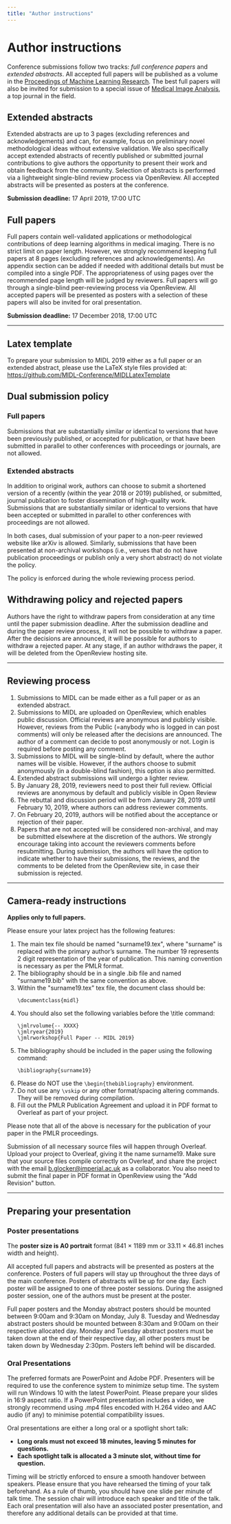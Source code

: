 ```yaml
---
title: "Author instructions"
---
```


# Author instructions

Conference submissions follow two tracks: *full conference papers* and *extended abstracts*.
All accepted full papers will be published as a volume in the [Proceedings of Machine Learning Research](http://proceedings.mlr.press/).
The best full papers will also be invited for submission to a special issue of [Medical Image Analysis](https://www.journals.elsevier.com/medical-image-analysis), a top journal in the field.

## Extended abstracts

Extended abstracts are up to 3 pages (excluding references and acknowledgements) and can, for example, focus on preliminary novel methodological ideas without extensive validation. We also specifically accept extended abstracts of recently published or submitted journal contributions to give authors the opportunity to present their work and obtain feedback from the community. Selection of abstracts is performed via a lightweight single-blind review process via OpenReview. All accepted abstracts will be presented as posters at the conference.

**Submission deadline:** 17 April 2019, 17:00 UTC

## Full papers

Full papers contain well-validated applications or methodological contributions of deep learning algorithms in medical imaging. There is no strict limit on paper length. However, we strongly recommend keeping full papers at 8 pages (excluding references and acknowledgements). An appendix section can be added if needed with additional details but must be compiled into a single PDF. The appropriateness of using pages over the recommended page length will be judged by reviewers. Full papers will go through a single-blind peer-reviewing process via OpenReview. All accepted papers will be presented as posters with a selection of these papers will also be invited for oral presentation.

**Submission deadline:** 17 December 2018, 17:00 UTC

---


## Latex template

To prepare your submission to MIDL 2019 either as a full paper or an extended abstract, please use the LaTeX style files provided at:
https://github.com/MIDL-Conference/MIDLLatexTemplate

## Dual submission policy

### Full papers

Submissions that are substantially similar or identical to versions that have been previously published, or accepted for publication, or that have been submitted in parallel to other conferences with proceedings or journals, are not allowed.

### Extended abstracts

In addition to original work, authors can choose to submit a shortened version of a recently (within the year 2018 or 2019) published, or submitted, journal publication to foster dissemination of high-quality work. Submissions that are substantially similar or identical to versions that have been accepted or submitted in parallel to other conferences with proceedings are not allowed.

In both cases, dual submission of your paper to a non-peer reviewed website like arXiv is allowed. Similarly, submissions that have been presented at non-archival workshops (i.e., venues that do not have publication proceedings or publish only a very short abstract) do not violate the policy.

The policy is enforced during the whole reviewing process period.

## Withdrawing policy and rejected papers

Authors have the right to withdraw papers from consideration at any time until the paper submission deadline. After the submission deadline and during the paper review process, it will not be possible to withdraw a paper. After the decisions are announced, it will be possible for authors to withdraw a rejected paper. At any stage, if an author withdraws the paper, it will be deleted from the OpenReview hosting site.

---

## Reviewing process

1. Submissions to MIDL can be made either as a full paper or as an extended abstract.
2. Submissions to MIDL are uploaded on OpenReview, which enables public discussion. Official reviews are anonymous and publicly visible. However, reviews from the Public (=anybody who is logged in can post comments) will only be released after the decisions are announced. The author of a comment can decide to post anonymously or not. Login is required before posting any comment.
3. Submissions to MIDL will be single-blind by default, where the author names will be visible. However, if the authors choose to submit anonymously (in a double-blind fashion), this option is also permitted.
4. Extended abstract submissions will undergo a lighter review.
5. By January 28, 2019, reviewers need to post their full review. Official reviews are anonymous by default and publicly visible in Open Review
6. The rebuttal and discussion period will be from January 28, 2019 until February 10, 2019, where authors can address reviewer comments.
7. On February 20, 2019, authors will be notified about the acceptance or rejection of their paper.
8. Papers that are not accepted will be considered non-archival, and may be submitted elsewhere at the discretion of the authors. We strongly encourage taking into account the reviewers comments before resubmitting. During submission, the authors will have the option to indicate whether to have their submissions, the reviews, and the comments to be deleted from the OpenReview site, in case their submission is rejected.

---

## Camera-ready instructions

**Applies only to full papers.**

Please ensure your latex project has the following features:

1. The main tex file should be named "surname19.tex", where "surname" is replaced with the primary author’s surname. The number 19 represents 2 digit representation of the year of publication. This naming convention is necessary as per the PMLR format.
2. The bibliography should be in a single .bib file and named "surname19.bib" with the same convention as above.
3. Within the "surname19.tex" tex file, the document class should be:
   <pre><code>\documentclass{midl}</code></pre>
4. You should also set the following variables before the \title command:
   <pre><code>\jmlrvolume{-- XXXX}<br>\jmlryear{2019}<br>\jmlrworkshop{Full Paper -- MIDL 2019}</code></pre>
5. The bibliography should be included in the paper using the following command:
   <pre><code>\bibliography{surname19}</code></pre>
6. Please do NOT use the `\begin{thebibliography}` environment.
7. Do not use any `\vskip` or any other format/spacing altering commands. They will be removed during compilation.
8. Fill out the PMLR Publication Agreement and upload it in PDF format to Overleaf as part of your project.

Please note that all of the above is necessary for the publication of your paper in the PMLR proceedings.

Submission of all necessary source files will happen through Overleaf. Upload your project to Overleaf, giving it the name surname19. Make sure that your source files compile correctly on Overleaf, and share the project with the email [b.glocker@imperial.ac.uk](mailto:b.glocker@imperial.ac.uk) as a collaborator. You also need to submit the final paper in PDF format in OpenReview using the "Add Revision" button.

---

## Preparing your presentation

### Poster presentations

The **poster size is A0 portrait** format (841 × 1189 mm or 33.11 × 46.81 inches width and height).

All accepted full papers and abstracts will be presented as posters at the conference. Posters of full papers will stay up throughout the three days of the main conference. Posters of abstracts will be up for one day. Each poster will be assigned to one of three poster sessions. During the assigned poster session, one of the authors must be present at the poster.

Full paper posters and the Monday abstract posters should be mounted between 9:00am and 9:30am on Monday, July 8. Tuesday and Wednesday abstract posters should be mounted between 8:30am and 9:00am on their respective allocated day. Monday and Tuesday abstract posters must be taken down at the end of their respective day, all other posters must be taken down by Wednesday 2:30pm. Posters left behind will be discarded.

### Oral Presentations

The preferred formats are PowerPoint and Adobe PDF. Presenters will be required to use the conference system to minimize setup time. The system will run Windows 10 with the latest PowerPoint. Please prepare your slides in 16:9 aspect ratio. If a PowerPoint presentation includes a video, we strongly recommend using .mp4 files encoded with H.264 video and AAC audio (if any) to minimise potential compatibility issues.

Oral presentations are either a long oral or a spotlight short talk:

* **Long orals must not exceed 18 minutes, leaving 5 minutes for questions.**
* **Each spotlight talk is allocated a 3 minute slot, without time for question.**

Timing will be strictly enforced to ensure a smooth handover between speakers. Please ensure that you have rehearsed the timing of your talk beforehand. As a rule of thumb, you should have one slide per minute of talk time. The session chair will introduce each speaker and title of the talk. Each oral presentation will also have an associated poster presentation, and therefore any additional details can be provided at that time.